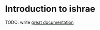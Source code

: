 # Introduction to ishrae

TODO: write [great documentation](http://jacobian.org/writing/great-documentation/what-to-write/)
